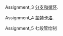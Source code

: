 Assignment_3   [分支和循环](Assignment_3/readme_3.md). 

Assignment_4 [蒙特卡洛](Assignment_4/readme_4.md).

Assignment_5 七段管绘制

